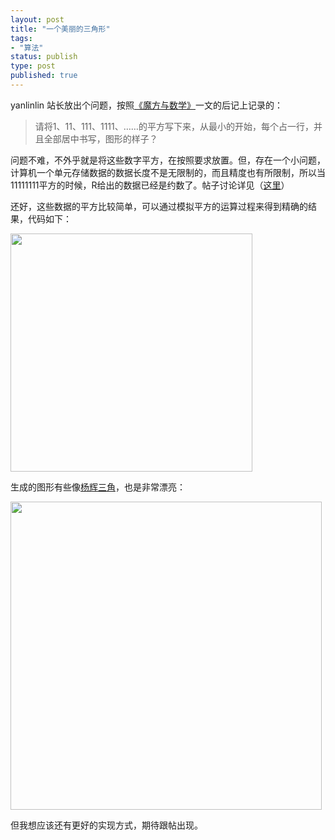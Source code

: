 ```yaml
--- 
layout: post
title: "一个美丽的三角形"
tags: 
- "算法"
status: publish
type: post
published: true
---
```

yanlinlin 站长放出个问题，按照<a href="http://blog.sciencenet.cn/home.php?mod=space&amp;uid=576779&amp;do=blog&amp;id=456080">《魔方与数学》</a>一文的后记上记录的：


>请将1、11、111、1111、……的平方写下来，从最小的开始，每个占一行，并且全部居中书写，图形的样子？


问题不难，不外乎就是将这些数字平方，在按照要求放置。但，存在一个小问题，计算机一个单元存储数据的数据长度不是无限制的，而且精度也有所限制，所以当11111111平方的时候，R给出的数据已经是约数了。帖子讨论详见（<a href="http://cos.name/cn/topic/104640" target="_blank">这里</a>）

还好，这些数据的平方比较简单，可以通过模拟平方的运算过程来得到精确的结果，代码如下：

<a href="http://bjt.cos.name/wp-content/uploads/2011/06/code.jpg"><img class="aligncenter size-full wp-image-10813" title="code" src="http://bjt.cos.name/wp-content/uploads/2011/06/code.jpg" alt="" width="387" height="381" /></a>

生成的图形有些像<a href="http://zh.wikipedia.org/wiki/%E6%9D%A8%E8%BE%89%E4%B8%89%E8%A7%92%E5%BD%A2" target="_blank">杨辉三角</a>，也是非常漂亮：


<a href="http://bjt.cos.name/wp-content/uploads/2011/06/111.jpg"><img class="aligncenter size-full wp-image-10814" title="111" src="http://bjt.cos.name/wp-content/uploads/2011/06/111.jpg" alt="" width="498" height="493" /></a>


但我想应该还有更好的实现方式，期待跟帖出现。
